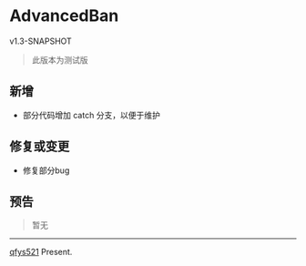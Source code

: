 # AdvancedBan   
v1.3-SNAPSHOT
> 此版本为测试版

## 新增
* 部分代码增加 catch 分支，以便于维护

## 修复或变更
* 修复部分bug

## 预告

> 暂无

------
[qfys521](https://www.github.com/qfys521) Present.